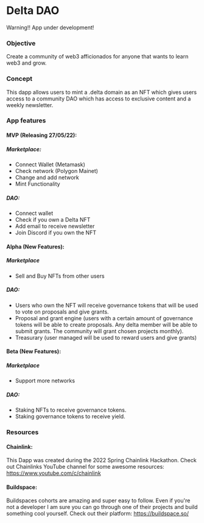 # Delta DAO

Warning!! App under development!

### Objective

Create a community of web3 afficionados for anyone that wants to learn web3 and grow.

### Concept

This dapp allows users to mint a .delta domain as an NFT which gives users access to a community DAO which has access to exclusive content and a weekly newsletter.

### App features

#### MVP (Releasing 27/05/22):

##### Marketplace:

- Connect Wallet (Metamask)
- Check network (Polygon Mainet)
- Change and add network
- Mint Functionality

##### DAO:

- Connect wallet
- Check if you own a Delta NFT
- Add email to receive newsletter
- Join Discord if you own the NFT

#### Alpha (New Features):

##### Marketplace

- Sell and Buy NFTs from other users

##### DAO:

- Users who own the NFT will receive governance tokens that will be used to vote on proposals and give grants.
- Proposal and grant engine (users with a certain amount of governance tokens will be able to create proposals. Any delta member will be able to submit grants. The community will grant chosen projects monthly).
- Treasurary (user managed will be used to reward users and give grants)

#### Beta (New Features):

##### Marketplace

- Support more networks

##### DAO:

- Staking NFTs to receive governance tokens.
- Staking governance tokens to receive yield.

### Resources

#### Chainlink:

This Dapp was created during the 2022 Spring Chainlink Hackathon.
Check out Chainlinks YouTube channel for some awesome resources: https://www.youtube.com/c/chainlink

#### Buildspace:

Buildspaces cohorts are amazing and super easy to follow. Even if you're not a developer I am sure you can go through one of their projects and build something cool yourself.
Check out their platform: https://buildspace.so/